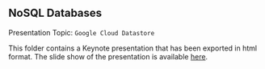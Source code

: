 ## NoSQL Databases

Presentation Topic: `Google Cloud Datastore`

This folder contains a Keynote presentation that has been exported in html format. The slide show of the presentation is available [here](https://swghosh.github.io/UG-Courses/GoogleCloudDataStore-NoSQL-Presentation/index.html).